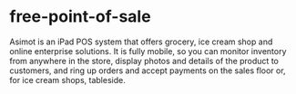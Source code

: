 # free-point-of-sale
Asimot is an iPad POS system that offers grocery, ice cream shop and online enterprise solutions. It is fully mobile, so you can monitor inventory from anywhere in the store, display photos and details of the product to customers, and ring up orders and accept payments on the sales floor or, for ice cream shops, tableside.
